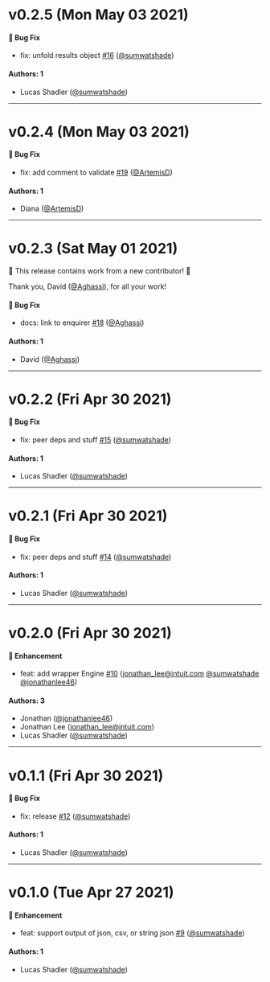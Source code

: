 # v0.2.5 (Mon May 03 2021)

#### 🐛 Bug Fix

- fix: unfold results object [#16](https://github.com/sumwatshade/enquirer-engine/pull/16) ([@sumwatshade](https://github.com/sumwatshade))

#### Authors: 1

- Lucas Shadler ([@sumwatshade](https://github.com/sumwatshade))

---

# v0.2.4 (Mon May 03 2021)

#### 🐛 Bug Fix

- fix: add comment to validate [#19](https://github.com/sumwatshade/enquirer-engine/pull/19) ([@ArtemisD](https://github.com/ArtemisD))

#### Authors: 1

- Diana ([@ArtemisD](https://github.com/ArtemisD))

---

# v0.2.3 (Sat May 01 2021)

:tada: This release contains work from a new contributor! :tada:

Thank you, David ([@Aghassi](https://github.com/Aghassi)), for all your work!

#### 🐛 Bug Fix

- docs: link to enquirer [#18](https://github.com/sumwatshade/enquirer-engine/pull/18) ([@Aghassi](https://github.com/Aghassi))

#### Authors: 1

- David ([@Aghassi](https://github.com/Aghassi))

---

# v0.2.2 (Fri Apr 30 2021)

#### 🐛 Bug Fix

- fix: peer deps and stuff [#15](https://github.com/sumwatshade/enquirer-engine/pull/15) ([@sumwatshade](https://github.com/sumwatshade))

#### Authors: 1

- Lucas Shadler ([@sumwatshade](https://github.com/sumwatshade))

---

# v0.2.1 (Fri Apr 30 2021)

#### 🐛 Bug Fix

- fix: peer deps and stuff [#14](https://github.com/sumwatshade/enquirer-engine/pull/14) ([@sumwatshade](https://github.com/sumwatshade))

#### Authors: 1

- Lucas Shadler ([@sumwatshade](https://github.com/sumwatshade))

---

# v0.2.0 (Fri Apr 30 2021)

#### 🚀 Enhancement

- feat: add wrapper Engine [#10](https://github.com/sumwatshade/enquirer-engine/pull/10) (jonathan_lee@intuit.com [@sumwatshade](https://github.com/sumwatshade) [@jonathanlee46](https://github.com/jonathanlee46))

#### Authors: 3

- Jonathan ([@jonathanlee46](https://github.com/jonathanlee46))
- Jonathan Lee (jonathan_lee@intuit.com)
- Lucas Shadler ([@sumwatshade](https://github.com/sumwatshade))

---

# v0.1.1 (Fri Apr 30 2021)

#### 🐛 Bug Fix

- fix: release [#12](https://github.com/sumwatshade/enquirer-engine/pull/12) ([@sumwatshade](https://github.com/sumwatshade))

#### Authors: 1

- Lucas Shadler ([@sumwatshade](https://github.com/sumwatshade))

---

# v0.1.0 (Tue Apr 27 2021)

#### 🚀 Enhancement

- feat: support output of json, csv, or string json [#9](https://github.com/sumwatshade/enquirer-engine/pull/9) ([@sumwatshade](https://github.com/sumwatshade))

#### Authors: 1

- Lucas Shadler ([@sumwatshade](https://github.com/sumwatshade))
